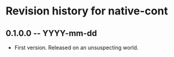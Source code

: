 # Revision history for native-cont

## 0.1.0.0 -- YYYY-mm-dd

* First version. Released on an unsuspecting world.
